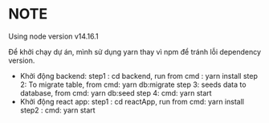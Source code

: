 # NOTE
Using node version v14.16.1

Để khởi chạy dự án, mình sử dụng yarn thay vì npm để tránh lỗi dependency version. 
 + Khởi động backend:
    step1 : cd backend, run from cmd : yarn install 
    step 2: To migrate table, from cmd:  yarn db:migrate
    step 3: seeds data to database, from cmd: yarn db:seed
    step 4: cmd: yarn start
 + Khởi động react app:
    step1 : cd reactApp,   run from cmd: yarn install
    step2  :  cmd: yarn start

